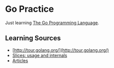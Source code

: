 Go Practice
==============

Just learning [The Go Programming Language](http://golang.org).

Learning Sources
-------------------
- [http://tour.golang.org/](http://tour.golang.org/)
- [Slices: usage and internals](http://golang.org/doc/articles/slices_usage_and_internals.html)
- [Articles](http://golang.org/doc/#articles)

